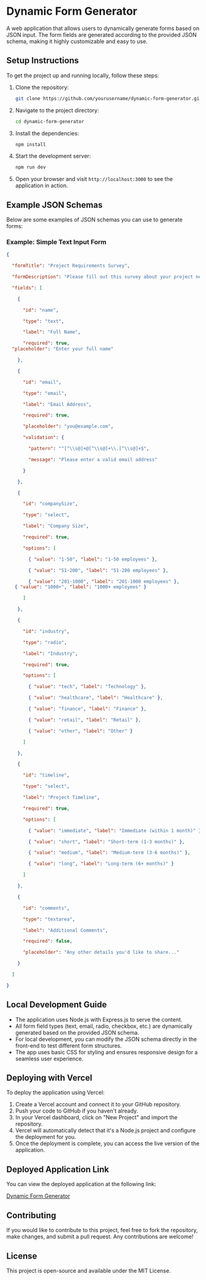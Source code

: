 # Dynamic Form Generator

A web application that allows users to dynamically generate forms based on JSON input. The form fields are generated according to the provided JSON schema, making it highly customizable and easy to use.

## Setup Instructions

To get the project up and running locally, follow these steps:

1. Clone the repository:
   ```bash
   git clone https://github.com/yourusername/dynamic-form-generator.git
   ```

2. Navigate to the project directory:
   ```bash
   cd dynamic-form-generator
   ```

3. Install the dependencies:
   ```bash
   npm install
   ```

4. Start the development server:
   ```bash
   npm run dev
   ```

5. Open your browser and visit `http://localhost:3000` to see the application in action.

## Example JSON Schemas

Below are some examples of JSON schemas you can use to generate forms:

### Example: Simple Text Input Form
```json
{

  "formTitle": "Project Requirements Survey",

  "formDescription": "Please fill out this survey about your project needs",

  "fields": [

    {

      "id": "name",

      "type": "text",

      "label": "Full Name",

      "required": true,
  "placeholder": "Enter your full name"

    },

    {

      "id": "email",

      "type": "email",

      "label": "Email Address",

      "required": true,

      "placeholder": "you@example.com",

      "validation": {

        "pattern": "^[^\\s@]+@[^\\s@]+\\.[^\\s@]+$",

        "message": "Please enter a valid email address"

      }

    },

    {

      "id": "companySize",

      "type": "select",

      "label": "Company Size",

      "required": true,

      "options": [

        { "value": "1-50", "label": "1-50 employees" },

        { "value": "51-200", "label": "51-200 employees" },

        { "value": "201-1000", "label": "201-1000 employees" },
   { "value": "1000+", "label": "1000+ employees" }

      ]

    },

    {

      "id": "industry",

      "type": "radio",

      "label": "Industry",

      "required": true,

      "options": [

        { "value": "tech", "label": "Technology" },

        { "value": "healthcare", "label": "Healthcare" },

        { "value": "finance", "label": "Finance" },

        { "value": "retail", "label": "Retail" },

        { "value": "other", "label": "Other" }

      ]

    },

    {

      "id": "timeline",

      "type": "select",

      "label": "Project Timeline",

      "required": true,

      "options": [

        { "value": "immediate", "label": "Immediate (within 1 month)" },

        { "value": "short", "label": "Short-term (1-3 months)" },

        { "value": "medium", "label": "Medium-term (3-6 months)" },

        { "value": "long", "label": "Long-term (6+ months)" }

      ]

    },

    {

      "id": "comments",

      "type": "textarea",

      "label": "Additional Comments",

      "required": false,

      "placeholder": "Any other details you'd like to share..."

    }

  ]

}

```

## Local Development Guide

- The application uses Node.js with Express.js to serve the content.
- All form field types (text, email, radio, checkbox, etc.) are dynamically generated based on the provided JSON schema.
- For local development, you can modify the JSON schema directly in the front-end to test different form structures.
- The app uses basic CSS for styling and ensures responsive design for a seamless user experience.

## Deploying with Vercel

To deploy the application using Vercel:

1. Create a Vercel account and connect it to your GitHub repository.
2. Push your code to GitHub if you haven't already.
3. In your Vercel dashboard, click on "New Project" and import the repository.
4. Vercel will automatically detect that it's a Node.js project and configure the deployment for you.
5. Once the deployment is complete, you can access the live version of the application.

## Deployed Application Link

You can view the deployed application at the following link:

[Dynamic Form Generator](https://dynamic-form-generator-28pizxpso-koushiks-projects-57d53e0a.vercel.app)

## Contributing

If you would like to contribute to this project, feel free to fork the repository, make changes, and submit a pull request. Any contributions are welcome!

## License

This project is open-source and available under the MIT License.

